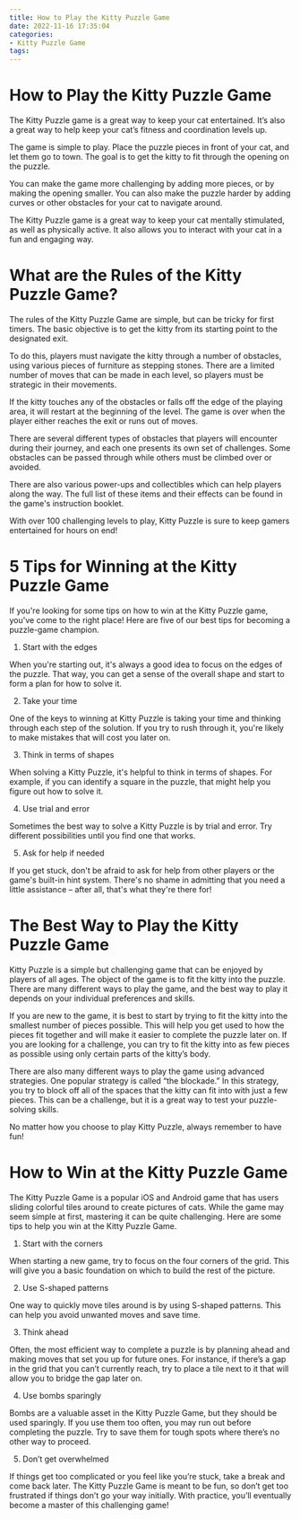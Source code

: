 ```yaml
---
title: How to Play the Kitty Puzzle Game
date: 2022-11-16 17:35:04
categories:
- Kitty Puzzle Game
tags:
---
```



#  How to Play the Kitty Puzzle Game

The Kitty Puzzle game is a great way to keep your cat entertained. It’s also a great way to help keep your cat’s fitness and coordination levels up.

The game is simple to play. Place the puzzle pieces in front of your cat, and let them go to town. The goal is to get the kitty to fit through the opening on the puzzle.

You can make the game more challenging by adding more pieces, or by making the opening smaller. You can also make the puzzle harder by adding curves or other obstacles for your cat to navigate around.

The Kitty Puzzle game is a great way to keep your cat mentally stimulated, as well as physically active. It also allows you to interact with your cat in a fun and engaging way.

#  What are the Rules of the Kitty Puzzle Game?

The rules of the Kitty Puzzle Game are simple, but can be tricky for first timers. The basic objective is to get the kitty from its starting point to the designated exit.

To do this, players must navigate the kitty through a number of obstacles, using various pieces of furniture as stepping stones. There are a limited number of moves that can be made in each level, so players must be strategic in their movements.

If the kitty touches any of the obstacles or falls off the edge of the playing area, it will restart at the beginning of the level. The game is over when the player either reaches the exit or runs out of moves.

There are several different types of obstacles that players will encounter during their journey, and each one presents its own set of challenges. Some obstacles can be passed through while others must be climbed over or avoided.

There are also various power-ups and collectibles which can help players along the way. The full list of these items and their effects can be found in the game's instruction booklet.

With over 100 challenging levels to play, Kitty Puzzle is sure to keep gamers entertained for hours on end!

#  5 Tips for Winning at the Kitty Puzzle Game

If you're looking for some tips on how to win at the Kitty Puzzle game, you've come to the right place! Here are five of our best tips for becoming a puzzle-game champion.

1. Start with the edges

When you're starting out, it's always a good idea to focus on the edges of the puzzle. That way, you can get a sense of the overall shape and start to form a plan for how to solve it.

2. Take your time

One of the keys to winning at Kitty Puzzle is taking your time and thinking through each step of the solution. If you try to rush through it, you're likely to make mistakes that will cost you later on.

3. Think in terms of shapes

When solving a Kitty Puzzle, it's helpful to think in terms of shapes. For example, if you can identify a square in the puzzle, that might help you figure out how to solve it.

4. Use trial and error

Sometimes the best way to solve a Kitty Puzzle is by trial and error. Try different possibilities until you find one that works.

5. Ask for help if needed

If you get stuck, don't be afraid to ask for help from other players or the game's built-in hint system. There's no shame in admitting that you need a little assistance – after all, that's what they're there for!

#  The Best Way to Play the Kitty Puzzle Game

Kitty Puzzle is a simple but challenging game that can be enjoyed by players of all ages. The object of the game is to fit the kitty into the puzzle. There are many different ways to play the game, and the best way to play it depends on your individual preferences and skills.

If you are new to the game, it is best to start by trying to fit the kitty into the smallest number of pieces possible. This will help you get used to how the pieces fit together and will make it easier to complete the puzzle later on. If you are looking for a challenge, you can try to fit the kitty into as few pieces as possible using only certain parts of the kitty’s body.

There are also many different ways to play the game using advanced strategies. One popular strategy is called “the blockade.” In this strategy, you try to block off all of the spaces that the kitty can fit into with just a few pieces. This can be a challenge, but it is a great way to test your puzzle-solving skills.

No matter how you choose to play Kitty Puzzle, always remember to have fun!

#  How to Win at the Kitty Puzzle Game

The Kitty Puzzle Game is a popular iOS and Android game that has users sliding colorful tiles around to create pictures of cats. While the game may seem simple at first, mastering it can be quite challenging. Here are some tips to help you win at the Kitty Puzzle Game.

1. Start with the corners

When starting a new game, try to focus on the four corners of the grid. This will give you a basic foundation on which to build the rest of the picture.

2. Use S-shaped patterns

One way to quickly move tiles around is by using S-shaped patterns. This can help you avoid unwanted moves and save time.

3. Think ahead

Often, the most efficient way to complete a puzzle is by planning ahead and making moves that set you up for future ones. For instance, if there’s a gap in the grid that you can’t currently reach, try to place a tile next to it that will allow you to bridge the gap later on.

4. Use bombs sparingly

Bombs are a valuable asset in the Kitty Puzzle Game, but they should be used sparingly. If you use them too often, you may run out before completing the puzzle. Try to save them for tough spots where there’s no other way to proceed.

5. Don’t get overwhelmed

If things get too complicated or you feel like you’re stuck, take a break and come back later. The Kitty Puzzle Game is meant to be fun, so don’t get too frustrated if things don’t go your way initially. With practice, you’ll eventually become a master of this challenging game!
